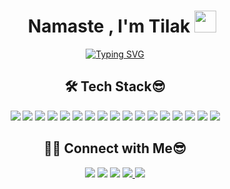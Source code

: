 

<h1 align="center"><img src="https://user-images.githubusercontent.com/96524338/195518660-de85a102-ae2d-42f7-86d0-7e6e843b7dce.png" width="16px" height="20px" />
  Namaste , I'm Tilak <img src="https://media.giphy.com/media/TEnXkcsHrP4YedChhA/giphy.gif" width="35"></h1>
<p align="center">
<a href="https://git.io/typing-svg"><img src="https://readme-typing-svg.herokuapp.com?font=Mono&size=25&pause=1000&color=24B612&center=true&vCenter=true&width=500&lines=Exploring+Webdev.;Love+To+Develop+that+help+people.;Eagar+for+new+Technology.;Security+Enthusiasm." alt="Typing SVG" /></a>




<h2 align="center">🛠 Tech Stack😎</h2>
<p align="center">
  <img src="https://img.shields.io/badge/-Python-05122A?style=flat&logo=python" />
  <img src="https://img.shields.io/badge/-C-05122A?style=flat&logo=C&logoColor=A8B9CC" />
  <img src="https://img.shields.io/badge/-C++-05122A?style=flat&logo=C%2B%2B&logoColor=00599C" />
  <img src="https://img.shields.io/badge/-JavaScript-05122A?style=flat&logo=javascript" />
<!--   <img src="https://img.shields.io/badge/-HTML-05122A?style=flat&logo=HTML5" /> -->
<!--   <img src="https://img.shields.io/badge/-CSS-05122A?style=flat&logo=CSS3&logoColor=1572B6" /> -->
  <img src="https://img.shields.io/badge/-Git-05122A?style=flat&logo=git" />
  <img src="https://img.shields.io/badge/-GitHub-05122A?style=flat&logo=github" />
  <img src="https://img.shields.io/badge/pycharm-143?style=flat&logo=pycharm&logoColor=black&color=black&labelColor=green" />
  <img src="https://img.shields.io/badge/-Visual%20Studio%20Code-05122A?style=flat&logo=visual-studio-code&logoColor=007ACC" />
  <img src="https://img.shields.io/badge/-firebase-orange" />
  <img src="https://img.shields.io/badge/React-20232A?style=for-the-badge&logo=react&logoColor=61DAFB" />
  <img src="https://img.shields.io/badge/Express.js-404D59?style=for-the-badge" />
  <img src="https://img.shields.io/badge/MySQL-00000F?style=for-the-badge&logo=mysql&logoColor=white" />
  <img src="https://img.shields.io/badge/PostgreSQL-316192?style=for-the-badge&logo=postgresql&logoColor=white" />
  <img src="ttps://img.shields.io/badge/MongoDB-4EA94B?style=for-the-badge&logo=mongodb&logoColor=white" />
  <img src="ttps://img.shields.io/badge/Netlify-00C7B7?style=for-the-badge&logo=netlify&logoColor=white" />
  <img src="https://img.shields.io/badge/Amazon_AWS-232F3E?style=for-the-badge&logo=amazon-aws&logoColor=white" />
  <img src="https://img.shields.io/badge/Jest-323330?style=for-the-badge&logo=Jest&logoColor=white" />
<!--     <img src="" />
    <img src="" /> -->
</p>


<h2 align="center">🤝🏻 Connect with Me😎</h2>
<p align="center">
<a href="mailto:tilakkhatri0001@gmail.com"><img src="https://img.shields.io/badge/tilak-email-orange"/></a>
<a href="https://www.instagram.com/tilak.a1/"><img src="https://img.shields.io/badge/Tilak-instagram-yellowgreen"/></a>
<a href="https://www.facebook.com/tilak.khatri.50309277/"><img src="https://img.shields.io/badge/Tilak-facebook-brightgreen"/></a>
  <a href="https://www.twitter/@TILAK2058" >
  <img src="https://img.shields.io/badge/%40TILAK2058-twitter-blue" />
  </a>
   <a href="https://www.linkedin/TilakKhatri" >
  <img src=" https://img.shields.io/badge/LinkedIn-0077B5?style=for-the-badge&logo=linkedin&logoColor=white" />
  </a>

</p>
